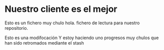 # Nuestro cliente es el mejor

Esto es un fichero muy chulo
hola. fichero de lectura para nuestro repositorio.

Esto es una modifocación Y estoy haciendo uno progresos muy chulos que han sido retromados mediante el stash
